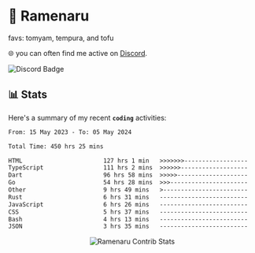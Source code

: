 # 🍜 Ramenaru
favs: tomyam, tempura, and tofu

🌐 you can often find me active on [Discord](https://discordapp.com/users/503291004200157185).

![Discord Badge](https://dcbadge.vercel.app/api/shield/503291004200157185)

## 📊 Stats

Here's a summary of my recent **`coding`** activities:

<!--START_SECTION:waka-->

```txt
From: 15 May 2023 - To: 05 May 2024

Total Time: 450 hrs 25 mins

HTML                       127 hrs 1 min   >>>>>>>------------------   28.20 %
TypeScript                 111 hrs 2 mins  >>>>>>-------------------   24.65 %
Dart                       96 hrs 58 mins  >>>>>--------------------   21.53 %
Go                         54 hrs 28 mins  >>>----------------------   12.09 %
Other                      9 hrs 49 mins   >------------------------   02.18 %
Rust                       6 hrs 31 mins   -------------------------   01.45 %
JavaScript                 6 hrs 26 mins   -------------------------   01.43 %
CSS                        5 hrs 37 mins   -------------------------   01.25 %
Bash                       4 hrs 13 mins   -------------------------   00.94 %
JSON                       3 hrs 35 mins   -------------------------   00.80 %
```

<!--END_SECTION:waka-->

<div style="text-align: center;">
   <img align="center" src="https://github-readme-streak-stats.herokuapp.com/?user=Ramenaru&theme=dark&card_width=520" alt="Ramenaru Contrib Stats" />
</div>

